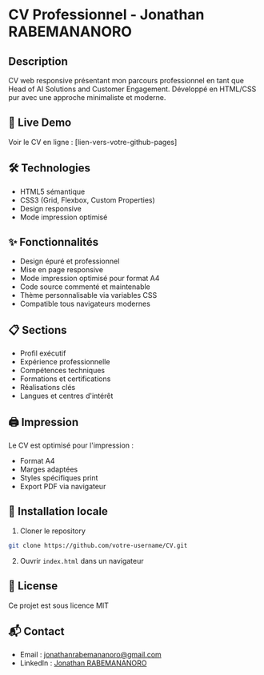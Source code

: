 # CV Professionnel - Jonathan RABEMANANORO

## Description
CV web responsive présentant mon parcours professionnel en tant que Head of AI Solutions and Customer Engagement. Développé en HTML/CSS pur avec une approche minimaliste et moderne.

## 🚀 Live Demo
Voir le CV en ligne : [lien-vers-votre-github-pages]

## 🛠️ Technologies
- HTML5 sémantique
- CSS3 (Grid, Flexbox, Custom Properties)
- Design responsive
- Mode impression optimisé

## ✨ Fonctionnalités
- Design épuré et professionnel
- Mise en page responsive
- Mode impression optimisé pour format A4
- Code source commenté et maintenable
- Thème personnalisable via variables CSS
- Compatible tous navigateurs modernes

## 📋 Sections
- Profil exécutif
- Expérience professionnelle
- Compétences techniques
- Formations et certifications
- Réalisations clés
- Langues et centres d'intérêt

## 🖨️ Impression
Le CV est optimisé pour l'impression :
- Format A4
- Marges adaptées
- Styles spécifiques print
- Export PDF via navigateur

## 🔧 Installation locale
1. Cloner le repository
```bash
git clone https://github.com/votre-username/CV.git
```
2. Ouvrir `index.html` dans un navigateur

## 📄 License
Ce projet est sous licence MIT

## 📬 Contact
- Email : jonathanrabemananoro@gmail.com
- LinkedIn : [Jonathan RABEMANANORO](https://www.linkedin.com/in/jonathan-rabemananor)